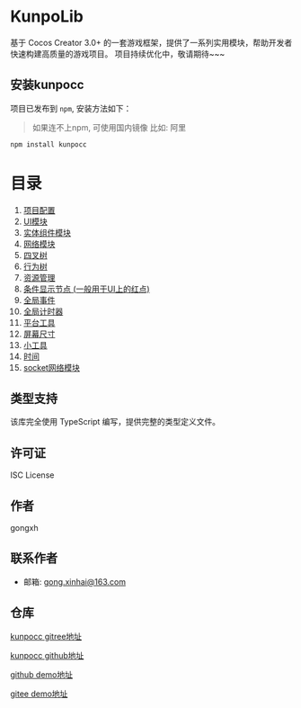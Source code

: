 # KunpoLib
基于 Cocos Creator 3.0+ 的一套游戏框架，提供了一系列实用模块，帮助开发者快速构建高质量的游戏项目。
项目持续优化中，敬请期待~~~


## 安装kunpocc
项目已发布到 `npm`, 安装方法如下：
> 如果连不上npm, 可使用国内镜像 比如: 阿里
```bash
npm install kunpocc
```

# 目录
1. [项目配置](./docs/Basic.md)
2. [UI模块](./docs/UI.md)
3. [实体组件模块](./docs/EC.md) 
4. [网络模块](./docs/HTTP.md)
5. [四叉树](./docs/QuadTree.md)
6. [行为树](./docs/BehaviorTree.md)
7. [资源管理](./docs/Asset.md)
8. [条件显示节点 (一般用于UI上的红点)](./docs/Condition.md)
9. [全局事件](./docs/Event.md)
10. [全局计时器](./docs/Timer.md)
11. [平台工具](./docs/Platform.md)
12. [屏幕尺寸](./docs/Screen.md)
13. [小工具](./docs/Tools.md)
14. [时间](./docs/Time.md)
15. [socket网络模块](./docs/Socket.md)
## 类型支持

该库完全使用 TypeScript 编写，提供完整的类型定义文件。

## 许可证

ISC License

## 作者

gongxh

## 联系作者

*  邮箱: gong.xinhai@163.com

## 仓库
[kunpocc gitree地址](https://gitee.com/gongxinhai/kunpolibrary)

[kunpocc github地址](https://github.com/Gongxh0901/kunpolibrary)


[github demo地址](https://github.com/Gongxh0901/KunpoDemo)

[gitee demo地址](https://gitee.com/gongxinhai/kunpo-demo)
